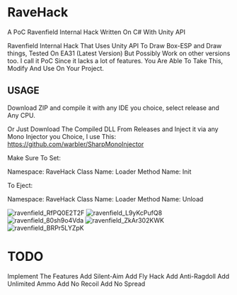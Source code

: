 # RaveHack
A PoC Ravenfield Internal Hack Written On C# With Unity API


Ravenfield Internal Hack That Uses Unity API To Draw Box-ESP and Draw things, Tested On EA31 (Latest Version) But Possibly Work on other versions too. I call it PoC Since it lacks a lot of features.
You Are Able To Take This, Modify And Use On Your Project.


## USAGE

Download ZIP and compile it with any IDE you choice, select release and Any CPU.

Or Just Download The Compiled DLL From Releases and Inject it via any Mono Injector you Choice, I use This: https://github.com/warbler/SharpMonoInjector


Make Sure To Set:

Namespace: RaveHack
Class Name: Loader
Method Name: Init


To Eject:

Namespace: RaveHack
Class Name: Loader
Method Name: Unload

![ravenfield_RfPQ0E2T2F](https://github.com/user-attachments/assets/1c0d7fa9-1c1c-4c87-ab6d-24e0a22b7fc0)
![ravenfield_L9yKcPufQ8](https://github.com/user-attachments/assets/f44759b4-1838-48a5-bced-b64e92caf9ff)
![ravenfield_80sh9o4Vda](https://github.com/user-attachments/assets/38be62c4-0f54-4d63-a72a-428e4fe932fe)
![ravenfield_ZkAr302KWK](https://github.com/user-attachments/assets/0b509fc8-529d-4f05-9c8d-ee484faf663c)
![ravenfield_BRPr5LYZpK](https://github.com/user-attachments/assets/17a0bfa2-1c75-434e-9f40-fad25f8b7297)


# TODO 

Implement The Features
Add Silent-Aim
Add Fly Hack
Add Anti-Ragdoll
Add Unlimited Ammo
Add No Recoil
Add No Spread
